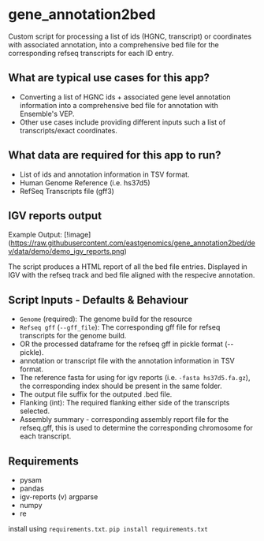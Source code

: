 # gene_annotation2bed

Custom script for processing a list of ids (HGNC, transcript) or coordinates with associated annotation, into a comprehensive bed file for the corresponding refseq transcripts for each ID entry.

## What are typical use cases for this app?
- Converting a list of HGNC ids + associated gene level annotation information
  into a comprehensive bed file for annotation with Ensemble's VEP.
- Other use cases include providing different inputs such a list of transcripts/exact coordinates.

## What data are required for this app to run?

- List of ids and annotation information in TSV format.
- Human Genome Reference (i.e. hs37d5)
- RefSeq Transcripts file (gff3)
## IGV reports output
Example Output:
[!image] (https://raw.githubusercontent.com/eastgenomics/gene_annotation2bed/dev/data/demo/demo_igv_reports.png)

The script produces a HTML report of all the bed file entries. Displayed in IGV with the refseq track
and bed file aligned with the respecive annotation.

## Script Inputs - Defaults & Behaviour

- `Genome` (required): The genome build for the resource
- `Refseq gff` (`--gff_file`): The corresponding gff file for refseq transcripts for the genome build.
- OR the processed dataframe for the refseq gff in pickle format (--pickle).
- annotation or transcript file with the annotation information in TSV format.
- The reference fasta for using for igv reports (i.e. `-fasta hs37d5.fa.gz`), the corresponding
  index should be present in the same folder.
- The output file suffix for the outputed .bed file.
- Flanking (int): The required flanking either side of the transcripts selected.
- Assembly summary - corresponding assembly report file for the refseq.gff, this is used
  to determine the corresponding chromosome for each transcript.

## Requirements
- pysam
- pandas
- igv-reports (v)
  argparse
- numpy
- re

install using `requirements.txt`. `pip install requirements.txt`
